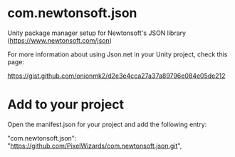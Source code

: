 # com.newtonsoft.json 
Unity package manager setup for Newtonsoft's JSON library (https://www.newtonsoft.com/json) 

For more information about using Json.net in your Unity project, check this page:

https://gist.github.com/onionmk2/d2e3e4cca27a37a89796e084e05de212

# Add to your project

Open the manifest.json for your project and add the following entry:

"com.newtonsoft.json": "https://github.com/PixelWizards/com.newtonsoft.json.git",
